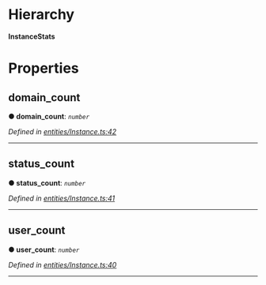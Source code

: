 

# Hierarchy

**InstanceStats**

# Properties

<a id="domain_count"></a>

##  domain_count

**● domain_count**: *`number`*

*Defined in [entities/Instance.ts:42](https://github.com/aendrew/core/blob/9182182/src/entities/Instance.ts#L42)*

___
<a id="status_count"></a>

##  status_count

**● status_count**: *`number`*

*Defined in [entities/Instance.ts:41](https://github.com/aendrew/core/blob/9182182/src/entities/Instance.ts#L41)*

___
<a id="user_count"></a>

##  user_count

**● user_count**: *`number`*

*Defined in [entities/Instance.ts:40](https://github.com/aendrew/core/blob/9182182/src/entities/Instance.ts#L40)*

___

